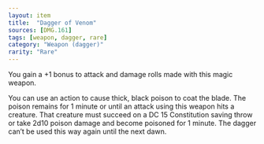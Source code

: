 ```yaml
---
layout: item
title:  "Dagger of Venom"
sources: [DMG.161]
tags: [weapon, dagger, rare]
category: "Weapon (dagger)"
rarity: "Rare"
---
```


You gain a +1 bonus to attack and damage rolls made with this magic weapon.

You can use an action to cause thick, black poison to coat the blade. The poison remains for 1 minute or until an attack using this weapon hits a creature. That creature must succeed on a DC 15 Constitution saving throw or take 2d10 poison damage and become poisoned for 1 minute. The dagger can’t be used this way again until the next dawn.